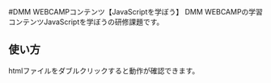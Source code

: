 #DMM WEBCAMPコンテンツ【JavaScriptを学ぼう】
DMM WEBCAMPの学習コンテンツJavaScriptを学ぼうの研修課題です。

## 使い方
htmlファイルをダブルクリックすると動作が確認できます。
